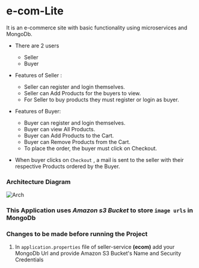 # e-com-Lite
It is an e-commerce site with basic functionality using microservices and MongoDb.

* There are 2 users
    * Seller
    * Buyer

* Features of Seller :
    * Seller can register and login themselves.
    * Seller can Add Products for the buyers to view.
    * For Seller to buy products they must register or login as buyer.

* Features of Buyer:
    * Buyer can register and login themselves.
    * Buyer can view All Products.
    * Buyer can Add Products to the Cart.
    * Buyer can Remove Products from the Cart.
    * To place the order, the buyer must click on Checkout.

* When buyer clicks on ```Checkout``` , a mail is sent to the seller with their respective Products ordered by the Buyer.

### Architecture Diagram
![Arch](https://user-images.githubusercontent.com/42665547/151505916-f70cdd1e-8523-48df-9a34-7c3a4f9119c6.png)

### **This Application uses _Amazon s3 Bucket_ to store ``image urls`` in MongoDb**

### Changes to be made before running the Project
1. In `application.properties` file of seller-service **(ecom)** add your MongoDb Url and provide Amazon S3 Bucket's Name and Security Credentials





